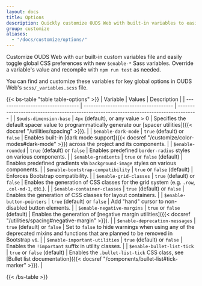 ```yaml
---
layout: docs
title: Options
description: Quickly customize OUDS Web with built-in variables to easily toggle global CSS preferences for controlling style and behavior.
group: customize
aliases:
  - "/docs/customize/options/"
---
```


Customize OUDS Web with our built-in custom variables file and easily toggle global CSS preferences with new `$enable-*` Sass variables. Override a variable's value and recompile with `npm run test` as needed.

You can find and customize these variables for key global options in OUDS Web's `scss/_variables.scss` file.

{{< bs-table "table table-options" >}}
| Variable                          | Values                                | Description                                                                            |
| --------------------------------- | ------------------------------------- | -------------------------------------------------------------------------------------- |
| `$ouds-dimension-base`            | `4px` (default), or any value > 0     | Specifies the default spacer value to programmatically generate our [spacer utilities]({{< docsref "/utilities/spacing" >}}). |
| `$enable-dark-mode`               | `true` (default) or `false`           | Enables built-in [dark mode support]({{< docsref "/customize/color-modes#dark-mode" >}}) across the project and its components. |
| `$enable-rounded`                 | `true` (default) or `false`           | Enables predefined `border-radius` styles on various components. |
| `$enable-gradients`               | `true` or `false` (default)           | Enables predefined gradients via `background-image` styles on various components. |
| `$enable-bootstrap-compatibility` | `true` or `false` (default)           | Enforces Bootstrap compatibility. |
| `$enable-grid-classes`            | `true` (default) or `false`           | Enables the generation of CSS classes for the grid system (e.g. `.row`, `.col-md-1`, etc.). |
| `$enable-container-classes`       | `true` (default) or `false`           | Enables the generation of CSS classes for layout containers. |
| `$enable-button-pointers`         | `true` (default) or `false`           | Add "hand" cursor to non-disabled button elements. |
| `$enable-negative-margins`        | `true` or `false` (default)           | Enables the generation of [negative margin utilities]({{< docsref "/utilities/spacing#negative-margin" >}}). |
| `$enable-deprecation-messages`    | `true` (default) or `false`           | Set to `false` to hide warnings when using any of the deprecated mixins and functions that are planned to be removed in Bootstrap `v6`. |
| `$enable-important-utilities`     | `true` (default) or `false`           | Enables the `!important` suffix in utility classes. |
| `$enable-bullet-list-tick`        | `true` or `false` (default)           | Enables the `.bullet-list-tick` CSS class, see [Bullet list documentation]({{< docsref "/components/bullet-list#tick-marker" >}}). |
<!--| `$enable-shadows`              | `true` or `false` (default)           | Enables predefined decorative `box-shadow` styles on various components. Does not affect `box-shadow`s used for focus states. |
| `$enable-transitions`          | `true` (default) or `false`           | Enables predefined `transition`s on various components. |
| `$enable-reduced-motion`       | `true` (default) or `false`           | Enables the [`prefers-reduced-motion` media query]({{< docsref "/getting-started/accessibility#reduced-motion" >}}), which suppresses certain animations/transitions based on the users' browser/operating system preferences. |
| `$enable-caret`                | `true` (default) or `false`           | Enables pseudo element caret on `.dropdown-toggle`. |
| `$enable-rfs`                  | `true` or `false` (default)           | Globally enables [RFS]({{< docsref "/getting-started/rfs" >}}). |
| `$enable-validation-icons`     | `true` (default) or `false`           | Enables `background-image` icons within textual inputs and some custom forms for validation states. |
| `$enable-smooth-scroll`        | `true` (default) or `false`           | Applies `scroll-behavior: smooth` globally, except for users asking for reduced motion through [`prefers-reduced-motion` media query]({{< docsref "/getting-started/accessibility#reduced-motion" >}}) |
| `$enable-fixed-header`         | `true` (default) or `false`           | Set `scroll-padding-top` rule to root element, preventing focus from being hidden under a fixed header. |-->
{{< /bs-table >}}
